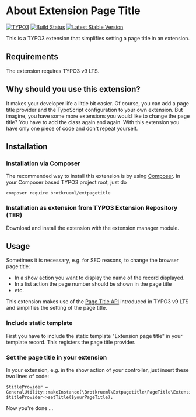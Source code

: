 # About Extension Page Title

[![TYPO3](https://img.shields.io/badge/TYPO3-9%20LTS-orange.svg)](https://typo3.org/)
[![Build Status](https://travis-ci.org/brotkrueml/extpagetitle.svg?branch=master)](https://travis-ci.org/brotkrueml/extbagetitle)
[![Latest Stable Version](https://poser.pugx.org/brotkrueml/extpagetitle/v/stable)](https://packagist.org/packages/brotkrueml/extpagetitle)

This is a TYPO3 extension that simplifies setting a page title in an extension.

## Requirements

The extension requires TYPO3 v9 LTS.

## Why should you use this extension?

It makes your developer life a little bit easier. Of course, you can add a page title provider and the TypoScript configuration to your own extension. But imagine, you have some more extensions you would like to change the page title? You have to add the class again and again. With this extension you have only one piece of code and don't repeat yourself.

## Installation

### Installation via Composer

The recommended way to install this extension is by using [Composer](https://getcomposer.org/). In your Composer based TYPO3 project root, just do

    composer require brotkrueml/extpagetitle

### Installation as extension from TYPO3 Extension Repository (TER)

Download and install the extension with the extension manager module.

## Usage

Sometimes it is necessary, e.g. for SEO reasons, to change the browser page title:

* In a show action you want to display the name of the record displayed.
* In a list action the page number should be shown in the page title
* etc.

This extension makes use of the [Page Title API](https://docs.typo3.org/typo3cms/CoreApiReference/ApiOverview/PageTitleApi/) introduced in TYPO3 v9 LTS and simplifies the setting of the page title.

### Include static template

First you have to include the static template "Extension page title" in your template record.
This registers the page title provider.

### Set the page title in your extension

In your extension, e.g. in the show action of your controller, just insert these two lines of code:

    $titleProvider = GeneralUtility::makeInstance(\Brotkrueml\Extpagetitle\PageTitle\ExtensionPageTitleProvider::class);
    $titleProvider->setTitle($yourPageTitle);

Now you're done ...

